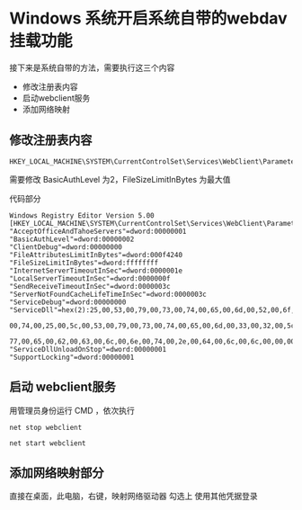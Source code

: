 # Windows 系统开启系统自带的webdav挂载功能
接下来是系统自带的方法，需要执行这三个内容
+ 修改注册表内容
+ 启动webclient服务
+ 添加网络映射
## 修改注册表内容
```
HKEY_LOCAL_MACHINE\SYSTEM\CurrentControlSet\Services\WebClient\Parameters
```
需要修改 BasicAuthLevel 为2，FileSizeLimitInBytes 为最大值

代码部分
```
Windows Registry Editor Version 5.00
[HKEY_LOCAL_MACHINE\SYSTEM\CurrentControlSet\Services\WebClient\Parameters]
"AcceptOfficeAndTahoeServers"=dword:00000001
"BasicAuthLevel"=dword:00000002
"ClientDebug"=dword:00000000
"FileAttributesLimitInBytes"=dword:000f4240
"FileSizeLimitInBytes"=dword:ffffffff
"InternetServerTimeoutInSec"=dword:0000001e
"LocalServerTimeoutInSec"=dword:0000000f
"SendReceiveTimeoutInSec"=dword:0000003c
"ServerNotFoundCacheLifeTimeInSec"=dword:0000003c
"ServiceDebug"=dword:00000000
"ServiceDll"=hex(2):25,00,53,00,79,00,73,00,74,00,65,00,6d,00,52,00,6f,00,6f,\
  00,74,00,25,00,5c,00,53,00,79,00,73,00,74,00,65,00,6d,00,33,00,32,00,5c,00,\
  77,00,65,00,62,00,63,00,6c,00,6e,00,74,00,2e,00,64,00,6c,00,6c,00,00,00
"ServiceDllUnloadOnStop"=dword:00000001
"SupportLocking"=dword:00000001
```
## 启动 webclient服务
用管理员身份运行 CMD ，依次执行
```
net stop webclient
```
```
net start webclient
```
## 添加网络映射部分
直接在桌面，此电脑，右键，映射网络驱动器
勾选上 使用其他凭据登录